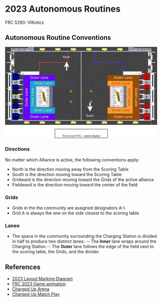 # 2023 Autonomous Routines

FRC 5290: VIKotics

## Autonomous Routine Conventions

![Auto Routine Conventions Illustration](./_auto-routines/auto-conventions.svg "Conventions for autonomous routines")

### Directions

No matter which Alliance is active, the following conventions apply:

- North is the direction moving away from the Scoring Table
- South is the direction moving toward the Scoring Table
- Gridward is the direction moving toward the Grids of the active alliance
- Fieldward is the direction moving toward the center of the field

### Grids

- Grids in the the community are assigned designators A-I.
- Grid A is always the one on the side closest to the scoring table

### Lanes

- The space in the community surrounding the Charging Station is divided in
half to produce two distinct lanes:
-- The __Inner__ lane wraps around the Charging Station
-- The __Outer__ lane follows the edge of the field next to the scoring table,
the Grids, and the divider.


## References

- [2023 Layout Marking Diagram](https://firstfrc.blob.core.windows.net/frc2023/FieldAssets/2023LayoutMarkingDiagram.pdf)
- [FRC 2023 Game animation](https://www.youtube.com/watch?v=0zpflsYc4PA&feature=youtu.be)
- [Charged Up Arena](https://firstfrc.blob.core.windows.net/frc2023/Manual/Sections/2023FRCGameManual-05.pdf)
- [Charged Up Match Play](https://firstfrc.blob.core.windows.net/frc2023/Manual/Sections/2023FRCGameManual-06.pdf)
